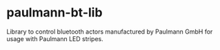 # paulmann-bt-lib
Library to control bluetooth actors manufactured by Paulmann GmbH for usage with Paulmann LED stripes.
